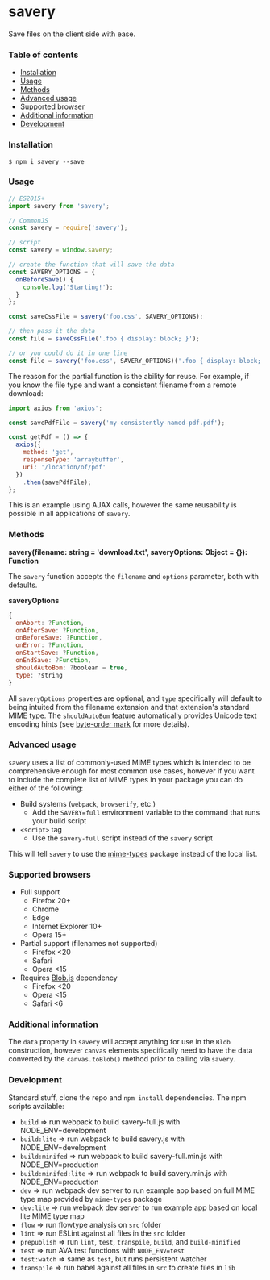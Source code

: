 # savery

Save files on the client side with ease.

### Table of contents
* [Installation](#installation)
* [Usage](#usage)
* [Methods](#methods)
* [Advanced usage](#advanged-usage)
* [Supported browser](#supported-browsers)
* [Additional information](#additional-information)
* [Development](#development)

### Installation

```
$ npm i savery --save
```

### Usage

```javascript
// ES2015+
import savery from 'savery';

// CommonJS
const savery = require('savery');

// script
const savery = window.savery;

// create the function that will save the data
const SAVERY_OPTIONS = {
  onBeforeSave() {
    console.log('Starting!');
  }  
};

const saveCssFile = savery('foo.css', SAVERY_OPTIONS);

// then pass it the data
const file = saveCssFile('.foo { display: block; }');

// or you could do it in one line
const file = savery('foo.css', SAVERY_OPTIONS)('.foo { display: block; }');
```

The reason for the partial function is the ability for reuse. For example, if you know the file type and want a consistent filename from a remote download:

```javascript
import axios from 'axios';

const savePdfFile = savery('my-consistently-named-pdf.pdf');

const getPdf = () => {
  axios({
    method: 'get',
    responseType: 'arraybuffer',
    uri: '/location/of/pdf'
  })
    .then(savePdfFile);
};
```

This is an example using AJAX calls, however the same reusability is possible in all applications of `savery`.

### Methods

**savery(filename: string = 'download.txt', saveryOptions: Object = {}): Function**

The `savery` function accepts the `filename` and `options` parameter, both with defaults. 

**saveryOptions**
```javascript
{
  onAbort: ?Function,
  onAfterSave: ?Function,
  onBeforeSave: ?Function,
  onError: ?Function,
  onStartSave: ?Function,
  onEndSave: ?Function,
  shouldAutoBom: ?boolean = true,
  type: ?string
}
```

All `saveryOptions` properties are optional, and `type` specifically will default to being intuited from the filename extension and that extension's standard MIME type. The `shouldAutoBom` feature automatically provides Unicode text encoding hints (see [byte-order mark](https://en.wikipedia.org/wiki/Byte_order_mark) for more details).

### Advanced usage

`savery` uses a list of commonly-used MIME types which is intended to be comprehensive enough for most common use cases, however if you want to include the complete list of MIME types in your package you can do either of the following:

* Build systems (`webpack`, `browserify`, etc.)
  * Add the `SAVERY=full` environment variable to the command that runs your build script
* `<script>` tag
  * Use the `savery-full` script instead of the `savery` script
  
This will tell `savery` to use the [mime-types](https://github.com/jshttp/mime-types) package instead of the local list. 

### Supported browsers

* Full support
  * Firefox 20+
  * Chrome
  * Edge
  * Internet Explorer 10+
  * Opera 15+
* Partial support (filenames not supported)
  * Firefox <20
  * Safari
  * Opera <15
* Requires [Blob.js](https://github.com/eligrey/Blob.js) dependency
  * Firefox <20
  * Opera <15
  * Safari <6

### Additional information

The `data` property in `savery` will accept anything for use in the `Blob` construction, however `canvas` elements specifically need to have the data converted by the `canvas.toBlob()` method prior to calling via `savery`.

### Development

Standard stuff, clone the repo and `npm install` dependencies. The npm scripts available:
* `build` => run webpack to build savery-full.js with NODE_ENV=development
* `build:lite` => run webpack to build savery.js with NODE_ENV=development
* `build:minifed` => run webpack to build savery-full.min.js with NODE_ENV=production
* `build:minifed:lite` => run webpack to build savery.min.js with NODE_ENV=production
* `dev` => run webpack dev server to run example app based on full MIME type map provided by `mime-types` package
* `dev:lite` => run webpack dev server to run example app based on local lite MIME type map
* `flow` => run flowtype analysis on `src` folder
* `lint` => run ESLint against all files in the `src` folder
* `prepublish` => run `lint`, `test`, `transpile`, `build`, and `build-minified`
* `test` => run AVA test functions with `NODE_ENV=test`
* `test:watch` => same as `test`, but runs persistent watcher
* `transpile` => run babel against all files in `src` to create files in `lib`
